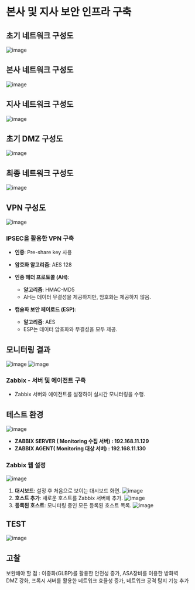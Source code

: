 # 본사 및 지사 보안 인프라 구축

## 초기 네트워크 구성도
![image](https://github.com/user-attachments/assets/7d3b8118-b0e3-4c97-858a-57b4e97df17d)

## 본사 네트워크 구성도
![image](https://github.com/user-attachments/assets/c67f944c-ba75-448e-9b82-5b91e1c68d0b)


## 지사 네트워크 구성도
![image](https://github.com/user-attachments/assets/c2e56271-f665-4e6b-a485-77a19b4ec114)


## 초기 DMZ 구성도
![image](https://github.com/user-attachments/assets/57bcb36b-5e95-4b6a-9275-b348627569ec)


## 최종 네트워크 구성도
![image](https://github.com/user-attachments/assets/2324bbd2-da47-4f1b-828b-4cb766a23f9f)


## VPN 구성도
![image](https://github.com/user-attachments/assets/76acbb67-3748-49a4-9e03-502acecd97e4)


### IPSEC을 활용한 VPN 구축

- **인증**: Pre-share key 사용
- **암호화 알고리즘**: AES 128
- **인증 헤더 프로토콜 (AH)**:
  - **알고리즘**: HMAC-MD5
  - AH는 데이터 무결성을 제공하지만, 암호화는 제공하지 않음.

- **캡슐화 보안 페이로드 (ESP)**:
  - **알고리즘**: AES
  - ESP는 데이터 암호화와 무결성을 모두 제공.

## 모니터링 결과
![image](https://github.com/user-attachments/assets/5f200114-654e-424f-a05f-d4ec0bd7543d)
![image](https://github.com/user-attachments/assets/9f563328-54e4-4f85-948f-285b399657b4)


### Zabbix - 서버 및 에이전트 구축

- Zabbix 서버와 에이전트를 설정하여 실시간 모니터링을 수행.

## 테스트 환경
![image](https://github.com/user-attachments/assets/8f15f32d-5d22-4756-9894-ff410763c5d8)
- **ZABBIX SERVER ( Monitoring 수집 서버) : 192.168.11.129**
- **ZABBIX AGENT( Monitoring 대상 서버) : 192.168.11.130**



### Zabbix 웹 설정
![image](https://github.com/user-attachments/assets/3d5a4168-3f82-4f18-a74f-04ef3649c740)

1. **대시보드**: 설정 후 처음으로 보이는 대시보드 화면.
   ![image](https://github.com/user-attachments/assets/c8b9de13-40a8-4a32-9571-a41ee64e71ab)
3. **호스트 추가**: 새로운 호스트를 Zabbix 서버에 추가.
   ![image](https://github.com/user-attachments/assets/c08db2fc-0d1f-409b-84a0-69e6bfd71c09)
5. **등록된 호스트**: 모니터링 중인 모든 등록된 호스트 목록.
![image](https://github.com/user-attachments/assets/c67c77da-ea89-4679-a5fe-32a20f69c1a4)

## TEST
![image](https://github.com/user-attachments/assets/60f9b948-e8ae-4137-a4e8-bff7738215c7)

## 고찰

보완해야 할 점 : 이중화(GLBP)를 활용한 안전성 증가, ASA장비를 이용한 방화벽 DMZ 강화,
프록시 서버를 활용한 네트워크 효율성 증가, 네트워크 공격 탐지 기능 추가 
